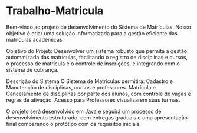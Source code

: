 # Trabalho-Matricula
Bem-vindo ao projeto de desenvolvimento do Sistema de Matrículas. Nosso objetivo é criar uma solução informatizada para a gestão eficiente das matrículas acadêmicas.

Objetivo do Projeto
Desenvolver um sistema robusto que permita a gestão automatizada das matrículas, facilitando o registro de disciplinas e cursos, o processo de matrícula e o controle de inscrições, e integrando com o sistema de cobrança.

Descrição do Sistema
O Sistema de Matrículas permitirá:
Cadastro e Manutenção de disciplinas, cursos e professores.
Matrícula e Cancelamento de disciplinas por parte dos alunos, com controle de vagas e regras de ativação.
Acesso para Professores visualizarem suas turmas.

O projeto será desenvolvido em Java e seguirá um processo de desenvolvimento estruturado, com entregas graduais e uma apresentação final comparando o protótipo com os requisitos iniciais.

